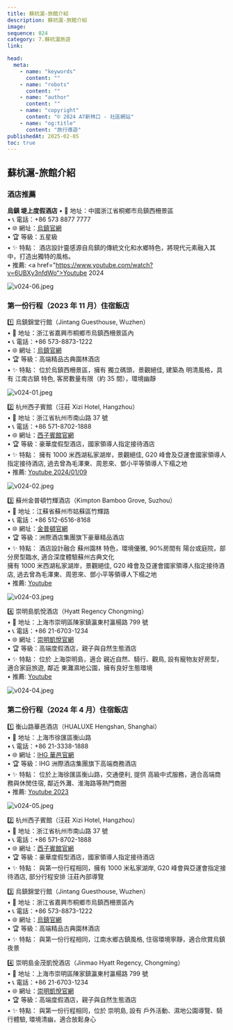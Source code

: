 ```yaml
---
title: 蘇杭滬-旅館介紹
description: 蘇杭滬-旅館介紹
image:
sequence: 024
category: 7.蘇杭滬旅遊
link:

head:
  meta:
    - name: "keywords"
      content: ""
    - name: "robots"
      content: ""
    - name: "author"
      content: ""
    - name: "copyright"
      content: "© 2024 A7新林口 - 社區網站"
    - name: "og:title"
      content: "旅行導遊"
publishedAt: 2025-02-05
toc: true
---
```


## 蘇杭滬-旅館介紹

### 酒店推薦

**烏鎮 堤上度假酒店**
• 📍 地址：中國浙江省桐鄉市烏鎮西柵景區  
• 📞 電話：+86 573 8877 7777  
• 🌐 網址：<a href="http://www.dishangresortwuzhen.cn//">烏鎮官網</a>  
• 🏆 等級：五星級  
• ✨ 特點：
酒店設計靈感源自烏鎮的傳統文化和水鄉特色，將現代元素融入其中，打造出獨特的風格。  
• 推薦: <a href="https://www.youtube.com/watch?v=6UBXy3nfdWo“>Youtube 2024</a>

![v024-06.jpeg](/images/travel/v024-06.jpeg)

### 第一份行程（2023 年 11 月）住宿飯店

1️⃣ 烏鎮錦堂行館（Jintang Guesthouse, Wuzhen）  
• 📍 地址：浙江省嘉興市桐鄉市烏鎮西柵景區內  
• 📞 電話：+86 573-8873-1222  
• 🌐 網址：<a href="http://www.wuzhen.com.cn/">烏鎮官網</a>  
• 🏆 等級：高端精品古典園林酒店  
• ✨ 特點：
位於烏鎮西柵景區，擁有 獨立碼頭，景觀絕佳, 建築為 明清風格，具有 江南古鎮 特色, 客房數量有限（約 35 間），環境幽靜

![v024-01.jpeg](/images/travel/v024-01.jpeg)

2️⃣ 杭州西子賓館（汪莊 Xizi Hotel, Hangzhou）  
• 📍 地址：浙江省杭州市南山路 37 號  
• 📞 電話：+86 571-8702-1888  
• 🌐 網址：<a href="http://www.xizihotel.com/#page1/null">西子賓館官網</a>  
• 🏆 等級：豪華度假型酒店，國家領導人指定接待酒店  
• ✨ 特點：
擁有 1000 米西湖私家湖岸，景觀絕佳, G20 峰會及亞運會國家領導人指定接待酒店, 過去曾為毛澤東、周恩來、鄧小平等領導人下榻之地  
• 推薦: <a href="https://www.youtube.com/watch?v=FspO966MmHE">Youtube 2024/01/09</a>

![v024-02.jpeg](/images/travel/v024-02.jpeg)

3️⃣ 蘇州金普頓竹輝酒店（Kimpton Bamboo Grove, Suzhou）  
• 📍 地址：江蘇省蘇州市姑蘇區竹輝路  
• 📞 電話：+86 512-6516-8168  
• 🌐 網址：<a href="https://www.ihg.com/kimptonhotels/hotels/cn/zh/reservation">金普頓官網</a>  
• 🏆 等級：洲際酒店集團旗下豪華精品酒店  
• ✨ 特點：
酒店設計融合 蘇州園林 特色，環境優雅, 90%房間有 陽台或庭院，部分房型臨水, 適合深度體驗蘇州古典文化  
擁有 1000 米西湖私家湖岸，景觀絕佳, G20 峰會及亞運會國家領導人指定接待酒店, 過去曾為毛澤東、周恩來、鄧小平等領導人下榻之地  
• 推薦: <a href="https://www.youtube.com/watch?v=FspO966MmHEhttps://www.youtube.com/watch?v=bxzMnkzZI_Y">Youtube</a>

![v024-03.jpeg](/images/travel/v024-03.jpeg)

4️⃣ 崇明島凱悅酒店（Hyatt Regency Chongming）  
• 📍 地址：上海市崇明區陳家鎮瀛東村瀛楊路 799 號  
• 📞 電話：+86 21-6703-1234  
• 🌐 網址：<a href="https://www.hyatt.com/hyatt-regency/zh-HK/shacr-hyatt-regency-chongming">崇明凱悅官網</a>  
• 🏆 等級：高端度假酒店，親子與自然生態酒店  
• ✨ 特點：
位於 上海崇明島，適合 親近自然、騎行、觀鳥, 設有寵物友好房型，適合家庭旅遊, 鄰近 東灘濕地公園，擁有良好生態環境  
• 推薦: <a href="https://www.youtube.com/watch?v=2PDrGWDnoi0">Youtube</a>

![v024-04.jpeg](/images/travel/v024-04.jpeg)

### 第二份行程（2024 年 4 月）住宿飯店

1️⃣ 衡山路華邑酒店（HUALUXE Hengshan, Shanghai）  
• 📍 地址：上海市徐匯區衡山路  
• 📞 電話：+86 21-3338-1888  
• 🌐 網址：<a href="https://www.ihg.com/hualuxe/hotels/cn/zh/shanghai/shahg/hoteldetail">IHG 華邑官網</a>  
• 🏆 等級：IHG 洲際酒店集團旗下高端商務酒店  
• ✨ 特點：
位於上海徐匯區衡山路，交通便利, 提供 高級中式服務，適合高端商務與休閒住宿, 鄰近外灘、淮海路等熱門商圈  
• 推薦: <a href="https://www.youtube.com/watch?v=nbIC6wO7-dM">Youtube 2023</a>

![v024-05.jpeg](/images/travel/v024-05.jpeg)

2️⃣ 杭州西子賓館（汪莊 Xizi Hotel, Hangzhou）  
• 📍 地址：浙江省杭州市南山路 37 號  
• 📞 電話：+86 571-8702-1888  
• 🌐 網址：<a href="http://www.xizihotel.com/#page1/null">西子賓館官網</a>  
• 🏆 等級：豪華度假型酒店，國家領導人指定接待酒店  
• ✨ 特點：
與第一份行程相同，擁有 1000 米私家湖岸, G20 峰會與亞運會指定接待酒店, 部分行程安排 汪莊內部導覽

3️⃣ 烏鎮錦堂行館（Jintang Guesthouse, Wuzhen）  
• 📍 地址：浙江省嘉興市桐鄉市烏鎮西柵景區內  
• 📞 電話：+86 573-8873-1222  
• 🌐 網址：<a href="http://www.wuzhen.com.cn/">烏鎮官網</a>  
• 🏆 等級：高端精品古典園林酒店  
• ✨ 特點：
與第一份行程相同，江南水鄉古鎮風格, 住宿環境寧靜，適合欣賞烏鎮夜景

4️⃣ 崇明島金茂凱悅酒店（Jinmao Hyatt Regency, Chongming）  
• 📍 地址：上海市崇明區陳家鎮瀛東村瀛楊路 799 號  
• 📞 電話：+86 21-6703-1234  
• 🌐 網址：<a href="https://www.hyatt.com/hyatt-regency/zh-HK/shacr-hyatt-regency-chongming">崇明凱悅官網</a>  
• 🏆 等級：高端度假酒店，親子與自然生態酒店  
 • ✨ 特點：
與第一份行程相同，位於 崇明島, 設有 戶外活動、濕地公園導覽、騎行體驗, 環境清幽，適合放鬆身心
